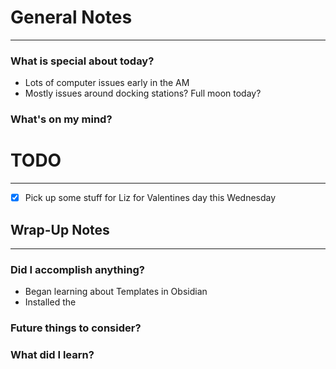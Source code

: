 
# General Notes
---
### What is special about today?
- Lots of computer issues early in the AM
- Mostly issues around docking stations?  Full moon today?

### What's on my mind?



# TODO
---
- [x] Pick up some stuff for Liz for Valentines day this Wednesday



## Wrap-Up Notes
---
### Did I accomplish anything?
- Began learning about Templates in Obsidian
- Installed the 
### Future things to consider?
### What did I learn?
